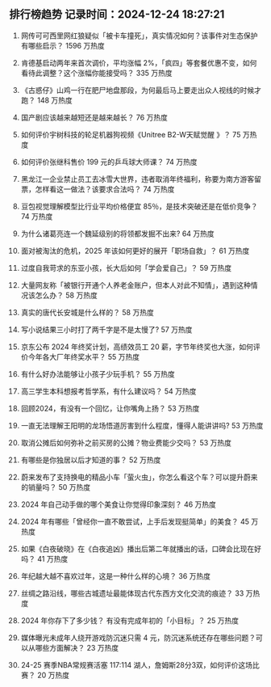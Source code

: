 
## 排行榜趋势 记录时间：2024-12-24 18:27:21
  
  1. 网传可可西里网红狼疑似「被卡车撞死」，真实情况如何？该事件对生态保护有哪些启示？ 1596 万热度
    
  2. 肯德基启动两年来首次调价，平均涨幅 2%，「疯四」等套餐优惠不变，如何看待此调整？这个涨幅你能接受吗？ 335 万热度
    
  3. 《古惑仔》山鸡一行在肥尸地盘那段，为何最后马上要走出众人视线的时候才跑？ 148 万热度
    
  4. 国产剧应该越来越短还是越来越长？ 76 万热度
    
  5. 如何评价宇树科技的轮足机器狗视频《Unitree B2-W天赋觉醒 》？ 75 万热度
    
  6. 如何评价张继科售价 199 元的乒乓球大师课？ 74 万热度
    
  7. 黑龙江一企业禁止员工去冰雪大世界，违者取消年终福利，称要为南方游客留票，怎样看这一做法？该要求合法吗？ 74 万热度
    
  8. 豆包视觉理解模型比行业平均价格便宜 85％，是技术突破还是在低价竞争？ 74 万热度
    
  9. 为什么诸葛亮连一个魏延级别的将领都发掘不出来? 64 万热度
    
  10. 面对被淘汰的危机，2025 年该如何更好的展开「职场自救」？ 61 万热度
    
  11. 过度自我苛求的东亚小孩，长大后如何「学会爱自己」？ 59 万热度
    
  12. 大量网友称「被银行开通个人养老金账户，但本人对此不知情」，遇到这种情况该怎么办？ 58 万热度
    
  13. 真实的唐代长安城是什么样的？ 58 万热度
    
  14. 写小说结果三小时打了两千字是不是太慢了? 57 万热度
    
  15. 京东公布 2024 年终奖计划，高绩效员工 20 薪，字节年终奖也大涨，如何评价今年各大厂年终奖水平？ 55 万热度
    
  16. 有什么好办法能够让小孩子少玩手机？ 55 万热度
    
  17. 高三学生本科想报考哲学系，有什么建议吗？ 54 万热度
    
  18. 回顾2024，有没有一个回忆，让你嘴角上扬？ 53 万热度
    
  19. 一直无法理解王阳明的龙场悟道厉害到什么程度，懂得人能讲讲吗? 53 万热度
    
  20. 取消公摊后如何弥补之前买房的公摊？物业费能少交吗？ 53 万热度
    
  21. 有哪些是你独居以后才知道的事？ 52 万热度
    
  22. 蔚来发布了支持换电的精品小车「萤火虫」，你怎么看这个车？可以提升蔚来的销量吗？ 50 万热度
    
  23. 2024 年自己动手做的哪个美食让你觉得印象深刻？ 46 万热度
    
  24. 2024 年有哪些「曾经你一直不敢尝试，上手后发现挺简单」的美食？ 45 万热度
    
  25. 如果《白夜破晓》在《白夜追凶》播出后第二年就播出的话，口碑会比现在好吗？ 41 万热度
    
  26. 年纪越大越不喜欢过年，这是一种什么样的心境？ 36 万热度
    
  27. 丝绸之路沿线，哪些古城遗址最能体现古代东西方文化交流的痕迹？ 33 万热度
    
  28. 2024 年你存下了多少钱？ 有没有完成年初的「小目标」？ 25 万热度
    
  29. 媒体曝光未成年人绕开游戏防沉迷只需 4 元，防沉迷系统还存在哪些问题？可以从哪些方面解决？ 23 万热度
    
  30. 24-25 赛季NBA常规赛活塞 117:114 湖人，詹姆斯28分3双，如何评价这场比赛？ 20 万热度
    